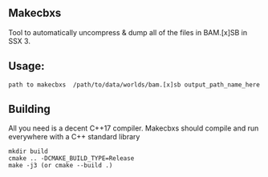 ## Makecbxs

Tool to automatically uncompress & dump all of the files in BAM.[x]SB in SSX 3.


## Usage:

`path to makecbxs  /path/to/data/worlds/bam.[x]sb output_path_name_here`

## Building

All you need is a decent C++17 compiler. Makecbxs should compile and run everywhere with a C++ standard library

```
mkdir build
cmake .. -DCMAKE_BUILD_TYPE=Release
make -j3 (or cmake --build .)
```